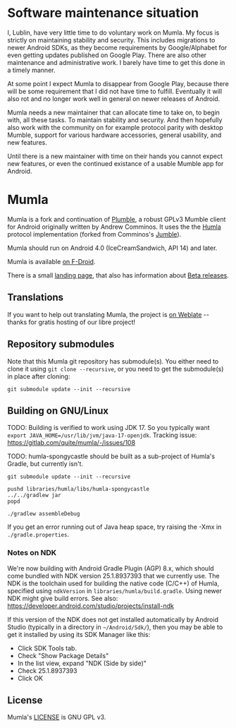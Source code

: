 
# Software maintenance situation

I, Lublin, have very little time to do voluntary work on Mumla. My focus is
strictly on maintaining stability and security. This includes migrations to
newer Android SDKs, as they become requirements by Google/Alphabet for even
getting updates published on Google Play. There are also other maintenance and
administrative work. I barely have time to get this done in a timely manner.

At some point I expect Mumla to disappear from Google Play, because there will
be some requirement that I did not have time to fulfill. Eventually it will
also rot and no longer work well in general on newer releases of Android.

Mumla needs a new maintainer that can allocate time to take on, to begin with,
all these tasks. To maintain stability and security. And then hopefully also
work with the community on for example protocol parity with desktop Mumble,
support for various hardware accessories, general usability, and new features.

Until there is a new maintainer with time on their hands you cannot expect new
features, or even the continued existance of a usable Mumble app for Android.

# Mumla

Mumla is a fork and continuation of [Plumble](https://github.com/acomminos/Plumble),
a robust GPLv3 Mumble client for Android originally written by Andrew Comminos.
It uses the the [Humla](https://gitlab.com/quite/humla) protocol implementation
(forked from Comminos's [Jumble](https://github.com/acomminos/Jumble)).

Mumla should run on Android 4.0 (IceCreamSandwich, API 14) and later.

Mumla is available [on F-Droid](https://f-droid.org/packages/se.lublin.mumla/).

There is a small [landing page](https://mumla-app.gitlab.io/), that also has
information about [Beta releases](https://mumla-app.gitlab.io/beta/).

## Translations

If you want to help out translating Mumla, the project is [on
Weblate](https://hosted.weblate.org/engage/mumla/) -- thanks for gratis hosting
of our libre project!

## Repository submodules

Note that this Mumla git repository has submodule(s). You either need to clone
it using `git clone --recursive`, or you need to get the submodule(s) in place
after cloning:

    git submodule update --init --recursive

## Building on GNU/Linux

TODO: Building is verified to work using JDK 17. So you typically want `export
JAVA_HOME=/usr/lib/jvm/java-17-openjdk`. Tracking issue:
https://gitlab.com/quite/mumla/-/issues/108

TODO: humla-spongycastle should be built as a sub-project of Humla's Gradle,
but currently isn't.

    git submodule update --init --recursive

    pushd libraries/humla/libs/humla-spongycastle
    ../../gradlew jar
    popd

    ./gradlew assembleDebug

If you get an error running out of Java heap space, try raising the -Xmx in
`./gradle.properties`.

### Notes on NDK

We're now building with Android Gradle Plugin (AGP) 8.x, which should come
bundled with NDK version 25.1.8937393 that we currently use. The NDK is the
toolchain used for building the native code (C/C++) of Humla, specified using
`ndkVersion` in `libraries/humla/build.gradle`. Using newer NDK might give
build errors. See also:
https://developer.android.com/studio/projects/install-ndk

If this version of the NDK does not get installed automatically by Android
Studio (typically in a directory in `~/Android/Sdk/`), then you may be able
to get it installed by using its SDK Manager like this:

- Click SDK Tools tab.
- Check "Show Package Details"
- In the list view, expand "NDK (Side by side)"
- Check 25.1.8937393
- Click OK

## License

Mumla's [LICENSE](LICENSE) is GNU GPL v3.
